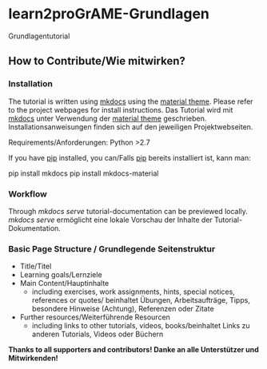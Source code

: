 # learn2proGrAME-Grundlagen
Grundlagentutorial


## How to Contribute/Wie mitwirken?

### Installation

The tutorial is written using [mkdocs](https://www.mkdocs.org) using the [material theme](https://squidfunk.github.io/mkdocs-material/).
Please refer to the project webpages for install instructions.
Das Tutorial wird mit [mkdocs](https://www.mkdocs.org) unter Verwendung der [material theme](https://squidfunk.github.io/mkdocs-material/) geschrieben. Installationsanweisungen finden sich auf den jeweiligen Projektwebseiten.

Requirements/Anforderungen: Python >2.7

If you have [pip](https://pypi.org/project/pip/) installed, you can/Falls [pip](https://pypi.org/project/pip/) bereits installiert ist, kann man: 

pip install mkdocs
pip install mkdocs-material

### Workflow

Through *mkdocs serve* tutorial-documentation can be previewed locally. 
*mkdocs serve* ermöglicht eine lokale Vorschau der Inhalte der Tutorial-Dokumentation.

### Basic Page Structure / Grundlegende Seitenstruktur

* Title/Titel
* Learning goals/Lernziele
* Main Content/Hauptinhalte
    * including exercises, work assignments, hints, special notices, references or quotes/ beinhaltet Übungen, Arbeitsaufträge, Tipps, besondere Hinweise (Achtung), Referenzen oder Zitate
* Further resources/Weiterführende Resourcen 
    * including links to other tutorials, videos, books/beinhaltet Links zu anderen Tutorials, Videos oder Büchern


**Thanks to all supporters and contributors! Danke an alle Unterstützer und Mitwirkenden!**
